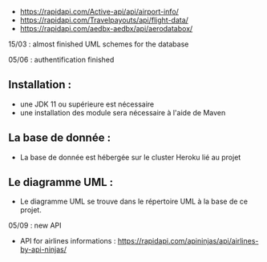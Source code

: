 - https://rapidapi.com/Active-api/api/airport-info/
- https://rapidapi.com/Travelpayouts/api/flight-data/
- https://rapidapi.com/aedbx-aedbx/api/aerodatabox/

15/03 :
almost finished UML schemes for the database


05/06 : authentification finished

## Installation : 

- une JDK 11 ou supérieure est nécessaire
- une installation des module sera nécessaire à l'aide de Maven

## La base de donnée :

- La base de donnée est hébergée sur le cluster Heroku lié au projet


## Le diagramme UML : 

- Le diagramme UML se trouve dans le répertoire UML à la base de ce projet.

05/09 : new API
- API for airlines informations : https://rapidapi.com/apininjas/api/airlines-by-api-ninjas/
